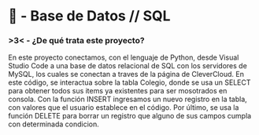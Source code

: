 # 🐤 - Base de Datos // SQL 
###  >3< - ¿De qué trata este proyecto?   

En este proyecto conectamos, con el lenguaje de Python, desde Visual Studio Code a una base de datos relacional de SQL con los servidores de MySQL, los cuales se conectan a traves de la página de CleverCloud.
En este código, se interactua sobre la tabla Colegio, donde se usa un SELECT para obtener todos sus items ya existentes para ser mosotrados en consola. Con la función INSERT ingresamos un nuevo registro en la tabla, con valores que el usuario establece en el código. Por último, se usa la función DELETE para borrar un registro que alguno de sus campos cumpla con determinada condicion.